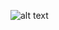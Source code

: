 
![alt text](https://media.giphy.com/media/jluE44PLcQSli/giphy.gif)
<!-- ![alt text](https://media.giphy.com/media/39GAXpLVKvYRO/giphy.gif)
![alt text](https://media.giphy.com/media/qgkrtsDy4MhLq/giphy.gif)
![alt text](https://media.giphy.com/media/slVWEctHZKvWU/giphy.gif)
-->
